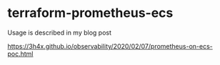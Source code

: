 # terraform-prometheus-ecs

Usage is described in my blog post

https://3h4x.github.io/observability/2020/02/07/prometheus-on-ecs-poc.html
